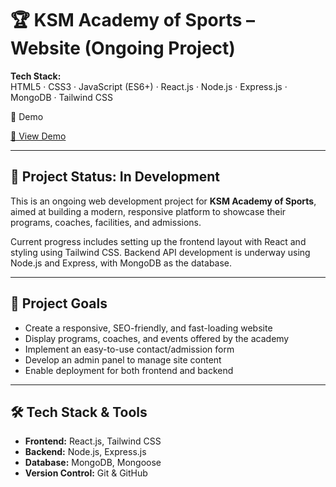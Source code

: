 # 🏆 KSM Academy of Sports – Website (Ongoing Project)

**Tech Stack:**  
HTML5 · CSS3 · JavaScript (ES6+) · React.js · Node.js · Express.js · MongoDB · Tailwind CSS

🔗 Demo

[🔗 View Demo](https://github.com/user-attachments/assets/dcfe652a-aeaa-45c5-a583-e47d54b4e61f)

---

## 🚧 Project Status: In Development

This is an ongoing web development project for **KSM Academy of Sports**, aimed at building a modern, responsive platform to showcase their programs, coaches, facilities, and admissions.

Current progress includes setting up the frontend layout with React and styling using Tailwind CSS. Backend API development is underway using Node.js and Express, with MongoDB as the database.

---

## 🎯 Project Goals

- Create a responsive, SEO-friendly, and fast-loading website  
- Display programs, coaches, and events offered by the academy  
- Implement an easy-to-use contact/admission form  
- Develop an admin panel to manage site content  
- Enable deployment for both frontend and backend

---

## 🛠️ Tech Stack & Tools

- **Frontend:** React.js, Tailwind CSS  
- **Backend:** Node.js, Express.js  
- **Database:** MongoDB, Mongoose  
- **Version Control:** Git & GitHub  



